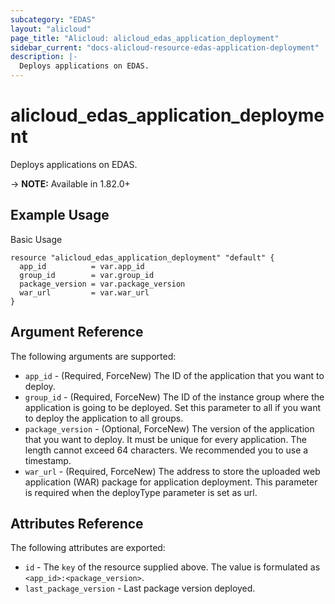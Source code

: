 ```yaml
---
subcategory: "EDAS"
layout: "alicloud"
page_title: "Alicloud: alicloud_edas_application_deployment"
sidebar_current: "docs-alicloud-resource-edas-application-deployment"
description: |-
  Deploys applications on EDAS.
---
```


# alicloud\_edas\_application\_deployment

Deploys applications on EDAS.

-> **NOTE:** Available in 1.82.0+

## Example Usage

Basic Usage

```
resource "alicloud_edas_application_deployment" "default" {
  app_id          = var.app_id
  group_id        = var.group_id
  package_version = var.package_version
  war_url         = var.war_url
}
```

## Argument Reference

The following arguments are supported:

* `app_id` - (Required, ForceNew) The ID of the application that you want to deploy.
* `group_id` - (Required, ForceNew) The ID of the instance group where the application is going to be deployed. Set this parameter to all if you want to deploy the application to all groups.
* `package_version` - (Optional, ForceNew) The version of the application that you want to deploy. It must be unique for every application. The length cannot exceed 64 characters. We recommended you to use a timestamp.
* `war_url` - (Required, ForceNew) The address to store the uploaded web application (WAR) package for application deployment. This parameter is required when the deployType parameter is set as url.

## Attributes Reference

The following attributes are exported:

* `id` - The `key` of the resource supplied above. The value is formulated as `<app_id>:<package_version>`.
* `last_package_version` - Last package version deployed.

